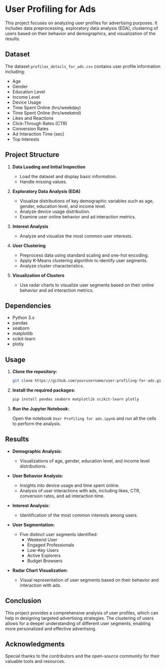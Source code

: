 # User Profiling for Ads

This project focuses on analyzing user profiles for advertising purposes. It includes data preprocessing, exploratory data analysis (EDA), clustering of users based on their behavior and demographics, and visualization of the results.

## Dataset

The dataset `profiles_details_for_ads.csv` contains user profile information including:

- Age
- Gender
- Education Level
- Income Level
- Device Usage
- Time Spent Online (hrs/weekday)
- Time Spent Online (hrs/weekend)
- Likes and Reactions
- Click-Through Rates (CTR)
- Conversion Rates
- Ad Interaction Time (sec)
- Top Interests

## Project Structure

1. **Data Loading and Initial Inspection**
   - Load the dataset and display basic information.
   - Handle missing values.

2. **Exploratory Data Analysis (EDA)**
   - Visualize distributions of key demographic variables such as age, gender, education level, and income level.
   - Analyze device usage distribution.
   - Examine user online behavior and ad interaction metrics.

3. **Interest Analysis**
   - Analyze and visualize the most common user interests.

4. **User Clustering**
   - Preprocess data using standard scaling and one-hot encoding.
   - Apply K-Means clustering algorithm to identify user segments.
   - Analyze cluster characteristics.

5. **Visualization of Clusters**
   - Use radar charts to visualize user segments based on their online behavior and ad interaction metrics.

## Dependencies

- Python 3.x
- pandas
- seaborn
- matplotlib
- scikit-learn
- plotly

## Usage

1. **Clone the repository:**

   ```bash
   git clone https://github.com/yourusername/user-profiling-for-ads.git
   ```

2. **Install the required packages:**

   ```bash
   pip install pandas seaborn matplotlib scikit-learn plotly
   ```

3. **Run the Jupyter Notebook:**

   Open the notebook `User Profiling for ads.ipynb` and run all the cells to perform the analysis.

## Results

- **Demographic Analysis:**
  - Visualizations of age, gender, education level, and income level distributions.

- **User Behavior Analysis:**
  - Insights into device usage and time spent online.
  - Analysis of user interactions with ads, including likes, CTR, conversion rates, and ad interaction time.

- **Interest Analysis:**
  - Identification of the most common interests among users.

- **User Segmentation:**
  - Five distinct user segments identified:
    - Weekend User
    - Engaged Professionals
    - Low-Key Users
    - Active Explorers
    - Budget Browsers

- **Radar Chart Visualization:**
  - Visual representation of user segments based on their behavior and interaction with ads.

## Conclusion

This project provides a comprehensive analysis of user profiles, which can help in designing targeted advertising strategies. The clustering of users allows for a deeper understanding of different user segments, enabling more personalized and effective advertising.

## Acknowledgments

Special thanks to the contributors and the open-source community for their valuable tools and resources.

